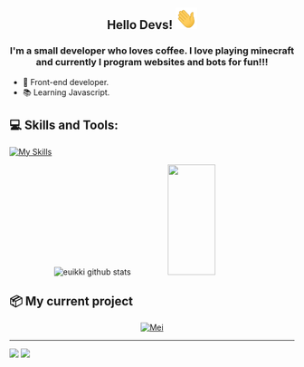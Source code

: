 
<h2 align="center"> Hello Devs!  <img src="https://github.com/euikki/euikki/blob/main/icon/Hi.gif"  width="38px" height="38px"/></h2>
<h3 align="center">I'm a small developer who loves coffee. I love playing minecraft and currently I program websites and bots for fun!!!</h3>

- 🎨 Front-end developer.
- 📚 Learning Javascript.

## 💻 Skills and Tools:
[![My Skills](https://skillicons.dev/icons?i=js,html,css,discordjs,nodejs,git,vscode,figma,mongo)](https://skillicons.dev)

<div align="center">  
  <img width="49%" height="195px" src="https://github-readme-stats.vercel.app/api?username=euikki&show_icons=true&hide_border=true&title_color=8A53B1FF&icon_color=8A53B1FF&text_color=c9d1d9&bg_color=0d1117" alt="euikki github stats" /> 
  <img width="41%" height="195px" src="https://github-readme-stats.vercel.app/api/top-langs/?username=euikki&layout=compact&hide_border=true&title_color=8A53B1FF&text_color=8A53B1FF&bg_color=0d1117" />
</div>

## 📦 My current project
<p align=center>
   <a href="https://github.com/euikki/Mei" target="_blank">
  <img src="https://github-readme-stats.vercel.app/api/pin/?username=euikki&repo=Mei&hide_border=true&title_color=8A53B1FF&text_color=ffffff&icon_color=8A53B1FF&bg_color=0D1117" alt="Mei" ></a><br>
</p>

---
<a href="https://www.instagram.com/eu.ikki/"><img src="https://img.shields.io/badge/-Instagram-2f3136?style=for-the-badge&logo=instagram&logoColor=white" target="_blank"></a>
<a href="https://discord.com/invite/wQGtXQfUTe" target="_blank"><img src="https://img.shields.io/badge/Discord-2f3136?style=for-the-badge&logo=discord&logoColor=white" target="_blank"></a>
